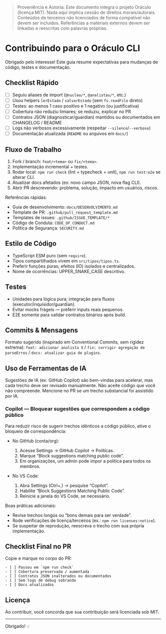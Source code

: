 > Proveniência e Autoria: Este documento integra o projeto Oráculo (licença MIT).
> Nada aqui implica cessão de direitos morais/autorais.
> Conteúdos de terceiros não licenciados de forma compatível não devem ser incluídos.
> Referências a materiais externos devem ser linkadas e reescritas com palavras próprias.

# Contribuindo para o Oráculo CLI

Obrigado pelo interesse! Este guia resume expectativas para mudanças de código, testes e documentação.

## Checklist Rápido

- [ ] Seguiu aliases de import (`@nucleo/*`, `@analistas/*`, etc.)
- [ ] Usou helpers `lerEstado` / `salvarEstado` (sem `fs.readFile` direto)
- [ ] Testes: ao menos 1 caso positivo e 1 negativo (ou justificativa)
- [ ] Cobertura não reduziu limiares; se reduziu, explicar no PR
- [ ] Contratos JSON (diagnosticar/guardian) mantidos ou documentados em CHANGELOG / README
- [ ] Logs não verbosos excessivamente (respeitar `--silence`/`--verbose`)
- [ ] Documentação atualizada (`README` ou arquivos em `docs/`)

## Fluxo de Trabalho

1. Fork / branch: `feat/<tema>` ou `fix/<tema>`.
2. Implementação incremental + testes.
3. Rodar local: `npm run check` (lint + typecheck + unit), `npm run test:e2e` se alterar CLI.
4. Atualizar docs afetados (ex: novo campo JSON, nova flag CLI).
5. Abrir PR descrevendo: problema, solução, impacto em usuários, riscos.

Referências rápidas:

- Guia de desenvolvimento: `docs/DESENVOLVIMENTO.md`
- Template de PR: `.github/pull_request_template.md`
- Templates de issues: `.github/ISSUE_TEMPLATE/*`
- Código de Conduta: `CODE_OF_CONDUCT.md`
- Política de Segurança: `SECURITY.md`

## Estilo de Código

- TypeScript ESM puro (sem `require`).
- Tipos compartilhados vivem em `src/tipos/tipos.ts`.
- Preferir funções puras; efeitos (IO) isolados e centralizados.
- Nome de ocorrências: UPPER_SNAKE_CASE descritivo.

## Testes

- Unidades para lógica pura; integração para fluxos (executor/inquisidor/guardian).
- Evitar mocks frágeis — preferir inputs reais pequenos.
- E2E somente para validar contratos binários após build.

## Commits & Mensagens

Formato sugerido (inspirado em Conventional Commits, sem rigidez extrema):
`feat: adicionar analista X` / `fix: corrigir agregação de parseErros` / `docs: atualizar guia de plugins`.

## Uso de Ferramentas de IA

Sugestões de IA (ex: GitHub Copilot) são bem-vindas para acelerar, mas cada trecho deve ser revisado manualmente. Não aceite código que você não compreende. Mencione no PR se um trecho substancial foi assistido por IA.

### Copilot — Bloquear sugestões que correspondem a código público

Para reduzir risco de sugerir trechos idênticos a código público, ative o bloqueio de correspondência:

- No GitHub (conta/org):
  1.  Acesse Settings → GitHub Copilot → Políticas.
  2.  Marque “Block suggestions matching public code”.
  3.  Em organizações, um admin pode impor a política para todos os membros.

- No VS Code:
  1.  Abra Settings (Ctrl+,) → pesquise “Copilot”.
  2.  Habilite “Block Suggestions Matching Public Code”.
  3.  Reinicie a janela do VS Code, se necessário.

Boas práticas adicionais:

- Revise trechos longos ou “bons demais para ser verdade”.
- Rode verificações de licença/terceiros (ex.: `npm run licenses:notice`).
- Se suspeitar de reprodução, reescreva o trecho com sua própria implementação.

## Checklist Final no PR

Copie e marque no corpo do PR:

```text
- [ ] Passou em `npm run check`
- [ ] Cobertura preservada / aumentada
- [ ] Contratos JSON inalterados ou documentados
- [ ] Sem logs de debug sobrando
- [ ] Docs atualizados
```

## Licença

Ao contribuir, você concorda que sua contribuição será licenciada sob MIT.

---

Obrigado! 💡
